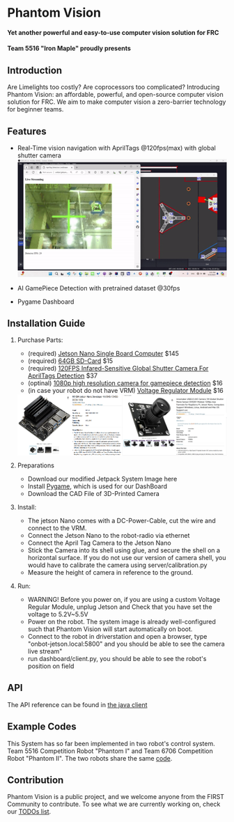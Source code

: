# Phantom Vision
#### Yet another powerful and easy-to-use computer vision solution for FRC
#### Team 5516 "Iron Maple" proudly presents

## Introduction 

Are Limelights too costly? Are coprocessors too complicated? Introducing Phantom Vision: an affordable, powerful, and open-source computer vision solution for FRC. We aim to make computer vision a zero-barrier technology for beginner teams.


## Features
- Real-Time vision navigation with AprilTags @120fps(max) with global shutter camera
![alt text](<media/vision navigation.gif>)
- AI GamePiece Detection with pretrained dataset @30fps

- Pygame Dashboard


## Installation Guide
1. Purchase Parts:
    - (required) <a href="https://www.amazon.com/NVIDIA-Jetson-Nano-Developer-945-13450-0000-100/dp/B084DSDDLT/ref=sr_1_4?crid=38QF39NIW737Y&dib=eyJ2IjoiMSJ9.UROoGsUeBUJnpW20MgKc67OAAh6vAx8E7wPndW2JUTDXFcgi9ouUAV1JgFirAVgckj60NsKd38JREBCZBR4QZ7SrVUSM2dPJfQcVi34_QyECcxQoFcrqBc0Qg5BDLoCeuvG5DRvdpmu7E4asMYmt1AN1B06pj89rMPFQyAxaDOROhDYEh9erbtUsjBUV0vQbQ8ZrCPEah67xyCEeMmmVZ0ZaGS884hRoE3Qu-eNomg8.rC0iqE5LNVfv0ko_8sbT5TQPnAbZS0lghGzYG9uINH0&dib_tag=se&keywords=jetson+nano&qid=1713329705&sprefix=jetson+nano%2Caps%2C352&sr=8-4">Jetson Nano Single Board Computer</a> $145
    - (required) <a href="https://www.amazon.com/SanDisk-128GB-MicroSDXC-Ultra-Memory/dp/B07XDCZ9J3/ref=sr_1_7?crid=YZJW7IK8GU49&dib=eyJ2IjoiMSJ9.Rcms_4y7Aop97ADT2wpTacEsoonJZr52XRFyIoXm7rMzdF2IZ6jUvIbHIZ2f_fACpwu-H9QCvmhoeEGWbLqdBMd9AupNsbmf6Lj1BW5CrbF5YTIF2gdrq-QekZe71WXNwdOt-H7FzCeyfOB1HakmzO9kcumYL79YS3RloOsfqRq5jUD-mW5lJV_s_topjcOVa2HDmWzgCRa5JBz-3grqDc8edrV0hiZ3rHoQptR_gAw.OiGBAadCS16X926rp42S8xKlf9XPnbi5AB_ecoP_19I&dib_tag=se&keywords=64gb+sd+card&qid=1713329963&sprefix=64gb+sd%2Caps%2C156&sr=8-7">64GB SD-Card</a> $15
    - (required) <a href="https://www.amazon.com/innomaker-Shutter-framrate-Raspberry-Computers/dp/B0CLRN9QRC/ref=sr_1_5?crid=1PKHMABPSJNKM&dib=eyJ2IjoiMSJ9.yldIgiAKHtZ_9S95UeZCjYLf5q825ovyB1N8hjF89V-gXcEYFz_x20VFx6_E8xFDsla6dWok7Bt4nZSnkQqaN6eSvSNWjQxHuEIZkrfH_51xb_3TMFiUHeS4XIxKUKUGbe3YAaO58MwhVIgBZUFt844TVivTJ546Xok8uLnuYbqiHifC9sNbYioxDKvVUYSDYcmZdgDaso5_IQKF8chV8Up-ypTbCX-grboGKF6yeh4.GWC4GAGPBbjnuvj2jkXacUADjE1V5MKdcRZGCduzjkE&dib_tag=se&keywords=raspberry+pi+camera+120fps&qid=1713329832&sprefix=raspberry+pi+camera+120fps%2Caps%2C235&sr=8-5">120FPS Infared-Sensitive Global Shutter Camera For AprilTags Detection</a> $37
    - (optinal) <a href="https://www.amazon.com/dp/B0CNCSFQC1?ref=emc_s_m_5_i_atc">1080p high resolution camera for gamepiece detection</a> $16
    - (in case your robot do not have VRM) <a href="https://www.amazon.com/DROK-5-5-30V-Adjustable-Regulator-Converter/dp/B07VNDGFT6/ref=sr_1_4?crid=IFAKHFYQE8H9&dib=eyJ2IjoiMSJ9.9kQsmFsNu13iK2h6MMQG9FRiJhw5PG1MMeuFQU5MFOvMYDpQhjeIKn21ZzY6-TOmgeOcjdJnRk4f1YTvY1nhRUXCu0BDYhaOWXOlx9sbwkY2iKdLsG08nqT2drRZ667-MAg9zSge05P5d7b1nXhyFhzhOGvx_3jDVnMl53hjthYyIF7DnujGwITtyXCLSlCFXH8NZGSTb4TdLh--DQ4-4rzy-LLrzgSJyH9ngVbdLQ0.ubRY_MeSdJSbFri68BduJY8HGXjfc5GBkKoKQMHWrS0&dib_tag=se&keywords=voltage%2Bregulator%2B5v%2B4a&qid=1713330220&sprefix=voltage%2Bregulator%2B5v%2B4a%2Caps%2C128&sr=8-4&th=1">Voltage Regulator Module</a> $16
    <div style="display:flex">
        <img width="50%" src="media/sbc.png">
        <img width="50%" src="media/cam.png">
    </div>

2. Preparations
    - Download our modified Jetpack System Image <a>here</a> 
    - Install <a href="https://www.pygame.org/">Pygame</a>, which is used for our DashBoard
    - Download the <a>CAD File of 3D-Printed Camera </a>
3. Install: 
    - The jetson Nano comes with a DC-Power-Cable, cut the wire and connect to the VRM.
    - Connect the Jetson Nano to the robot-radio via ethernet
    - Connect the April Tag Camera to the Jetson Nano
    - Stick the Camera into its shell using glue, and secure the shell on a horizontal surface.  If you do not use our version of camera shell, you would have to calibrate the camera using server/calibration.py
    - Measure the height of camera in reference to the ground.

4. Run:
    - WARNING! Before you power on, if you are using a custom Voltage Regular Module, unplug Jetson and Check that you have set the voltage to 5.2V~5.5V
    - Power on the robot. The system image is already well-configured such that Phantom Vision will start automatically on boot.  
    - Connect to the robot in driverstation and open a browser, type "onbot-jetson.local:5800" and you should be able to see the camera live stream"
    - run dashboard/client.py, you should be able to see the robot's position on field

## API
The API reference can be found in <a href="./">the java client</a>
## Example Codes
This System has so far been implemented in two robot's control system.
Team 5516 Competition Robot "Phantom Ⅰ" and Team 6706 Competition Robot "Phantom Ⅱ".
The two robots share the same <a href="https://github.com/Shenzhen-Robotics-Alliance/FRC2024-RobotCode">code</a>.


## Contribution
Phantom Vision is a public project, and we welcome anyone from the FIRST Community to contribute.
To see what we are currently working on, check our <a href="">TODOs list</a>.